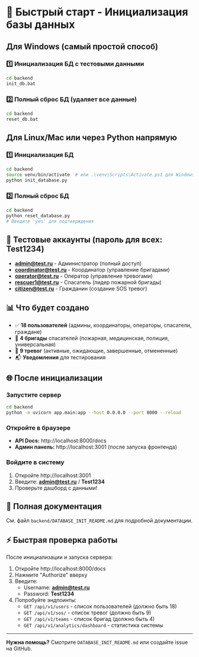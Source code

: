 # 🚀 Быстрый старт - Инициализация базы данных

## Для Windows (самый простой способ)

### 1️⃣ Инициализация БД с тестовыми данными
```bash
cd backend
init_db.bat
```

### 2️⃣ Полный сброс БД (удаляет все данные)
```bash
cd backend
reset_db.bat
```

## Для Linux/Mac или через Python напрямую

### 1️⃣ Инициализация БД
```bash
cd backend
source venv/bin/activate  # или .\venv\Scripts\Activate.ps1 для Windows PowerShell
python init_database.py
```

### 2️⃣ Полный сброс БД
```bash
cd backend
python reset_database.py
# Введите 'yes' для подтверждения
```

## 🔐 Тестовые аккаунты (пароль для всех: Test1234)

- **admin@test.ru** - Администратор (полный доступ)
- **coordinator@test.ru** - Координатор (управление бригадами)
- **operator@test.ru** - Оператор (управление тревогами)
- **rescuer1@test.ru** - Спасатель (лидер пожарной бригады)
- **citizen@test.ru** - Гражданин (создание SOS тревог)

## 📊 Что будет создано

- ✅ **18 пользователей** (админы, координаторы, операторы, спасатели, граждане)
- 🚒 **4 бригады** спасателей (пожарная, медицинская, полиция, универсальная)
- 🚨 **9 тревог** (активные, ожидающие, завершенные, отмененные)
- 📬 **Уведомления** для тестирования

## 🌐 После инициализации

### Запустите сервер
```bash
cd backend
python -m uvicorn app.main:app --host 0.0.0.0 --port 8000 --reload
```

### Откройте в браузере
- **API Docs:** http://localhost:8000/docs
- **Админ панель:** http://localhost:3001 (после запуска фронтенда)

### Войдите в систему
1. Откройте http://localhost:3001
2. Введите: **admin@test.ru** / **Test1234**
3. Проверьте дашборд с данными!

## 📖 Полная документация

См. файл `backend/DATABASE_INIT_README.md` для подробной документации.

## ⚡ Быстрая проверка работы

После инициализации и запуска сервера:

1. Откройте http://localhost:8000/docs
2. Нажмите "Authorize" вверху
3. Введите:
   - Username: **admin@test.ru**
   - Password: **Test1234**
4. Попробуйте эндпоинты:
   - `GET /api/v1/users` - список пользователей (должно быть 18)
   - `GET /api/v1/sos/` - список тревог (должно быть 9)
   - `GET /api/v1/teams` - список бригад (должно быть 4)
   - `GET /api/v1/analytics/dashboard` - статистика системы

---

**Нужна помощь?** Смотрите `DATABASE_INIT_README.md` или создайте issue на GitHub.
